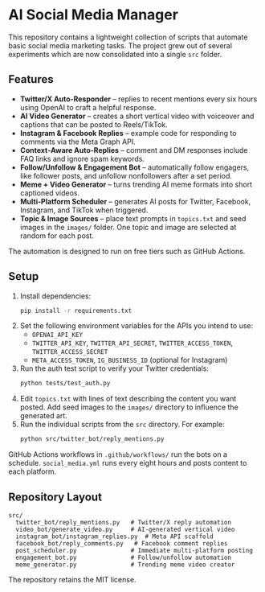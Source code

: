 # AI Social Media Manager

This repository contains a lightweight collection of scripts that automate basic social media marketing tasks.  The project grew out of several experiments which are now consolidated into a single `src` folder.

## Features

* **Twitter/X Auto‑Responder** – replies to recent mentions every six hours using OpenAI to craft a helpful response.
* **AI Video Generator** – creates a short vertical video with voiceover and captions that can be posted to Reels/TikTok.
* **Instagram & Facebook Replies** – example code for responding to comments via the Meta Graph API.
* **Context‑Aware Auto‑Replies** – comment and DM responses include FAQ links and ignore spam keywords.
* **Follow/Unfollow & Engagement Bot** – automatically follow engagers, like follower posts, and unfollow nonfollowers after a set period.
* **Meme + Video Generator** – turns trending AI meme formats into short captioned videos.
* **Multi‑Platform Scheduler** – generates AI posts for Twitter, Facebook, Instagram, and TikTok when triggered.
* **Topic & Image Sources** – place text prompts in `topics.txt` and seed images in the `images/` folder. One topic and image are selected at random for each post.

The automation is designed to run on free tiers such as GitHub Actions.

## Setup

1. Install dependencies:
   ```bash
   pip install -r requirements.txt
   ```
2. Set the following environment variables for the APIs you intend to use:
   - `OPENAI_API_KEY`
   - `TWITTER_API_KEY`, `TWITTER_API_SECRET`, `TWITTER_ACCESS_TOKEN`, `TWITTER_ACCESS_SECRET`
   - `META_ACCESS_TOKEN`, `IG_BUSINESS_ID` (optional for Instagram)
3. Run the auth test script to verify your Twitter credentials:
   ```bash
   python tests/test_auth.py
   ```
4. Edit `topics.txt` with lines of text describing the content you want posted.
   Add seed images to the `images/` directory to influence the generated art.
5. Run the individual scripts from the `src` directory.  For example:
   ```bash
   python src/twitter_bot/reply_mentions.py
   ```

GitHub Actions workflows in `.github/workflows/` run the bots on a schedule. `social_media.yml` runs every eight hours and posts content to each platform.

## Repository Layout

```
src/
  twitter_bot/reply_mentions.py   # Twitter/X reply automation
  video_bot/generate_video.py     # AI‑generated vertical video
  instagram_bot/instagram_replies.py  # Meta API scaffold
  facebook_bot/reply_comments.py   # Facebook comment replies
  post_scheduler.py               # Immediate multi-platform posting
  engagement_bot.py               # Follow/unfollow automation
  meme_generator.py               # Trending meme video creator
```

The repository retains the MIT license.

